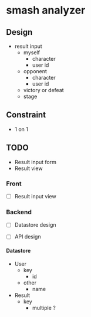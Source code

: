 # smash analyzer


## Design

- result input
  - myself
    - character
    - user id
  - opponent
    - character
    - user id
  - victory or defeat
  - stage

## Constraint

- 1 on 1

## TODO

- Result input form
- Result view

### Front

- [ ] Result input view

### Backend

- [ ] Datastore design
- [ ] API design


#### Datastore

- User
  - key
    - id
  - other
    - name
- Result
  - key
    - multiple ?